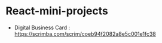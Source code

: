 # React-mini-projects
- Digital Business Card : https://scrimba.com/scrim/coeb94f2082a8e5c001e1fc38
